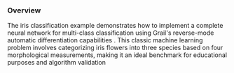 ### Overview
The iris classification example demonstrates how to implement a complete neural network for multi-class classification using Grail's reverse-mode automatic differentiation capabilities . This classic machine learning problem involves categorizing iris flowers into three species based on four morphological measurements, making it an ideal benchmark for educational purposes and algorithm validation 
